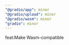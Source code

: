 ```yaml
---
"@gradio/app": minor
"@gradio/upload": minor
"@gradio/wasm": minor
"gradio": minor
---
```


feat:Make <UploadProgress /> Wasm-compatible
